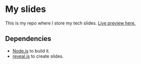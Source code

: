 # My slides

This is my repo where I store my tech slides.
[Live preview here.](https://slides.mattianatali.dev/)

## Dependencies

- [Node.js](https://nodejs.org/) to build it.
- [reveal.js](https://revealjs.com/) to create slides.
